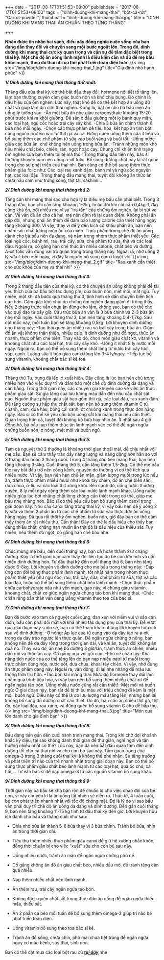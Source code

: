 +++
date = "2017-08-17T01:51:53+08:00"
publishdate = "2017-08-17T01:51:53+08:00"
tags = ["dinh-duong-khi-mang-thai", "bột-cà-rốt", "Carrot-powder"]
thumbnail = "dinh-duong-khi-mang-thai.jpg"
title = "DINH DƯỠNG KHI MANG THAI: ĂN CHUẨN THEO TỪNG THÁNG"

+++

**Nhận được tin nhắn hai vạch, điều này đồng nghĩa cuộc sống của bạn đang dần thay đổi và chuyển sang một bước ngoặt lớn. Trong đó, dinh dưỡng khi mang thai cực kỳ quan trọng và cần sự để tâm đặc biệt trong thai kỳ. Một chế độ ăn uống lành mạnh là điều kiện cần và đủ để mẹ bầu khỏe mạnh, theo đó thai nhi có thể phát triển toàn diện hơn.**
{{< img src="/img/blog/dinh-duong-khi-mang-thai_1.jpg" title="Gia đình nhỏ hạnh phúc" >}}

_**1/ Dinh dưỡng khi mang thai tháng thứ nhất:**_

Tháng đầu của thai kỳ, cơ thể bắt đầu thay đổi, hormone nội tiết tố tăng lên, làm bạn thường xuyên cảm giác buồn nôn và khó chịu bụng. Đó chính là dấu hiệu của ốm nghén. Lúc này, thật khó để có thể kết hợp ăn uống đủ chất và giúp làm dịu cơn thai nghén. Đừng lo, bật mí cho bà bầu mẹo ăn uống lý tưởng sau:
-Ăn một bữa ăn nhẹ giàu carbohydrate khoảng 15-20 phút trước khi ra khỏi giường. Để sẵn ở đầu giường một lọ bánh quy mặn, các loại hạt, ngũ cốc hoặc trái cây sấy khô.
-Chia 3 bữa ăn chính thành 6 bữa nhỏ mỗi ngày.
-Chọn các thực phẩm dễ tiêu hóa, kết hợp ăn tinh bột cùng nguồn protein nạc từ thịt gà và cá. Đừng quên uống thêm sữa ít béo và bổ sung thêm các chế phẩm từ sữa vào buổi sáng và buổi tối.
-Uống nước giữa các bữa ăn, chứ không nên uống trong bữa ăn.
-Tránh những món khó tiêu nhiều chất béo, chiên, rán, ngọt hoặc cay. Chúng chỉ khiến tình trạng ốm nghén của bạn thêm tồi tệ mà thôi!
Trong tháng đầu tiên này, bác sĩ thường khuyên bạn nên uống a-xít folic. Bổ sung dưỡng chất này là rất quan trọng cho sự phát triển của thai nhi. Bạn cũng có thể bổ sung thêm thực phẩm giàu folic như: Các loại rau xanh đậm, bánh mì và ngũ cốc nguyên hạt, các loại đậu. Trong tháng đầu mang thai, tuyệt đối không ăn thức ăn chưa nấu chín như trứng sống, thịt tái, sashimi…

_**2/ Dinh dưỡng khi mang thai tháng thứ 2:**_

Tăng cân khi mang thai sao cho hợp lý là điều mẹ bầu cần phải biết. Trong 3 tháng đầu, bạn chỉ cần tăng khoảng 1-2kg, hoặc đôi khi chỉ cần 0,4kg-1,7kg cũng khá ổn, bởi nhiều mẹ vì sự “tra tấn” của chứng ốm nghén, lại bị sút vài cân.
Về vấn đề ăn cho cả hai, mẹ nên định rõ lại quan điểm. Không phải ăn gấp đôi, nhưng phải ăn thêm để đảm bảo lượng calorie cần thiết hằng ngày tăng khoảng 300. Vì vậy, thay vì để ý đến kích cỡ khẩu phần ăn, bạn nên chăm sóc chất lượng món ăn của mình.
Thực phẩm trong chế độ ăn uống dành cho bà bầu nên đa dạng, và nằm trong nhóm thực phẩm thiết yếu: Các loại ngũ cốc, bánh mì, rau, trái cây, sữa, chế phẩm từ sữa, thịt và các loại đậu. Ngoài ra, cố gắng hạn chế thức ăn nhiều calorie, chất béo và đường. A-xít folic vẫn đóng vai trò quan trọng trong tháng này. Ngoài ra, nhớ uống 2 lý sữa ít béo mỗi ngày, vì đây là nguồn bổ sung canxi tuyệt vời.
{{< img src="/img/blog/dinh-duong-khi-mang-thai_2.gif" title="Rau xanh cần thiết cho sức khỏe của mẹ và thai nhi" >}}

_**3/ Dinh dưỡng khi mang thai tháng thứ 3:**_

Trong 2 tháng đầu tiên của thai kỳ, có thể chuyện ăn uống không phải đề tài yêu thích của bà bầu bởi tác dụng phụ của buồn nôn, mệt mỏi, mất ngủ. Tuy nhiên, một khi đã bước qua tháng thứ 3, tình hình sẽ dần chuyển biến tích cực hơn. Cảm giác khó chịu do chứng ốm nghén đang giảm đi trông thấy.
Nếu 2 tháng trước vẫn chưa ăn đúng cho lắm, không sao, bạn có thể cho vào quỹ đạo từ bây giờ. Cấu trúc bữa ăn vẫn là 3 bữa chính và 2-3 bữa ăn nhẹ mỗi ngày. Vào cuối tháng thứ 3, bạn nên tăng khoảng 0,4-1,7kg. Sau cột mốc này, mỗi tuần bạn sẽ tăng khoảng 0,5kg.
Lời khuyên dinh dưỡng cho tháng này:
-Tạo thói quen ăn nhiều rau và trái cây trong bữa ăn. Giảm đồ ăn vặt không thân thiện, nhiều calo, ít dinh dưỡng như đồ ngọt, thức ăn nhanh, thực phẩm chế biến. Thay vào đó, chọn món giàu chất xơ, vitamin và khoáng chất như các loại hạt, trái cây sấy khô. 
-Uống ít nhất 8 ly nước mỗi ngày. Ngoài ra, bạn có thể bổ sung thêm chất lỏng từ nước trái cây tươi, súp, canh. Lượng sữa ít béo giàu canxi tăng lên 3-4 ly/ngày.
-Tiếp tục bổ sung vitamin, khoáng chất bác sĩ kê toa.

_**4/ Dinh dưỡng khi mang thai tháng thứ 4:**_

Tháng thứ Tư, bụng đã lấp ló xuất hiện. Đây cũng là lúc bạn nên chú trọng nhiều hơn vào việc duy trì và đảm bảo một chế độ dinh dưỡng đa dạng và cân bằng. Trong thời gian này, các chuyên gia khuyến cáo về việc ăn thực phẩm giàu sắt. Sự gia tăng của lưu lượng máu dẫn đến nhu cầu chất sắt cao.
Nguồn thực phẩm giàu sắt bao gồm thịt gà, các loại đậu, rau xanh đậm. Để tăng cường sự hấp thụ chất sắt, bạn nên bổ sung thêm vitamin C từ chanh, cam, dưa hấu, bông cải xanh, ớt chuông xanh trong thực đơn hằng ngày. Bác sĩ có thể sẽ yêu cầu bạn uống sắt khi mang thai nếu cần thiết.
Quan trọng hơn cả, tuyệt đối không bỏ bữa hay nhịn ăn. Ít nhất sau 4 giờ đồng hồ, bà bầu nạp thêm thức ăn lành mạnh vào cơ thể để ngăn ngừa chứng buồn nôn, ợ nóng, mệt mỏi và buồn ngủ.

_**5/ Dinh dưỡng khi mang thai tháng thứ 5:**_

Tam cá nguyệt thứ 2 thường là khoảng thời gian thoải mái, dễ chịu nhất với mẹ bầu. Bạn sẽ cảm thấy tràn đầy năng lượng và năng động hơn hẳn so với 3 tháng đầu hoặc 3 tháng cuối. Trong 4 tháng đầu tiên mang thai, bạn nên tăng khoảng 3-4kg. Cuối tháng thứ 5, cần tăng thêm 1,5-2kg.
Cơ thể mẹ bầu lúc này bắt đầu trở nên cồng kềnh, nguyên do thường vì cơ thể tích quá nhiều nước. Vì vậy, bạn nên hạn chế ăn mặn, giảm lượng muối trong lúc nấu ăn, tránh thực phầm nhiều muối như khoai tây chiên, đồ ăn chế biến sẵn, dưa chua, ô-liu và các loại thịt xông khói.
Bên cạnh đó, uống nước thường xuyên, 8 ly mỗi ngày cộng thêm các loại nước lành mạnh khác. Uống nước nhiều giúp lọc bớt những chất lỏng không cần thiết trong cơ thể, giúp mẹ bầu nhẹ nhàng hơn.
Bác sĩ có thể yêu cầu bạn bổ sung thêm canxi trong giai đoạn này. Nhu cầu canxi tăng trong thai kỳ, vì vậy bầu nên để ý uống 2 ly sữa và thêm 2 phần ăn từ các chế phẩm từ sữa vào thực đơn ăn uống hằng ngày.
Đã qua rồi thời kỳ ốm nghén, buồn nôn, giờ đây bạn có thể cảm thấy thèm ăn rất nhiều thứ. Cẩn thận! Đây có thể là dấu hiệu cho thấy bạn đang thiếu chất, chẳng hạn muốn ăn thịt đỏ là dấu hiệu của thiếu sắt. Tuy nhiên, nếu thèm đồ ngọt, cố gắng hạn chế bầu nhé.

_**6/ Dinh dưỡng khi mang thai tháng thứ 6:**_

Chúc mừng mẹ bầu, đến cuối tháng này, bạn đã hoàn thành 2/3 chặng đường. Đây là thời gian bạn cảm thấy đói liên tục do bé con lớn hơn và cần nhiều dinh dưỡng hơn. Từ đầu thai kỳ đến cuối tháng thứ 6, bạn nên tăng được 6-8kg.
Lời khuyên về dinh dưỡng cho mẹ bầu trong tháng này:
-Đáp ứng cơn đói bằng thực phẩm lành mạnh, tốt nhất nằm trong nhóm thực phẩm thiết yếu như ngũ cốc, rau, trái cây, sữa, chế phẩm từ sữa, thịt và các loại đậu, hoặc có thể bổ sung thêm chất béo lành mạnh.
-Chọn thực phẩm chứa carbohydrate nâu như yến mạch, gạo nây, vì chúng giàu vitamin, khoáng chất, chất xơ giúp ngăn ngừa chứng táo bón khi mang thai.
-Chắc chắn rằng bản thân vẫn đang uống vitamin theo toa của bác sĩ.

_**7/ Dinh dưỡng khi mang thai tháng thứ 7:**_

Bạn đã bước vào tam cá nguyệt cuối cùng, đan xen với niềm vui vì sắp cán đích, bầu còn phải đối mặt với khá nhiều tác dụng phụ của thai kỳ. Để vượt qua giai đoạn này suôn sẻ, bạn có thể tham khảo những lời khuyên hữu ích sau về dinh dưỡng:
–Ợ nóng: Áp lực của tử cung vào dạ dày tạo ra a-xít trong dạ dày trào ngược lên thực quản. Để ngăn ngừa chứng ợ nóng, bạn không nên để dạ dày rỗng trong thời gian dài, và khi ăn, tuyệt đối không ăn quá no. Thay vào đó, ăn nhẹ bổ dưỡng 3 giờ/lần, tránh thức ăn chiên, nhiều dầu mỡ và thức ăn cay. Cố gắng ngủ với gối cao.
-Phù nề chân tay: Khả năng tích nước của cơ thể tăng lên do bạn nạp nhiều natri từ muối trong thực phẩm đóng hộp, nước sốt, dưa chua, khoai tây chiên. Vì vậy, nhớ đừng ăn thực phẩm dạng này. Ngoài ra, vận động, đi lại nhẹ nhàng để máu lưu thông trơn tru hơn.
–Táo bón khi mang thai: Mức độ hormone thay đổi làm chậm quá trình tiêu hóa, vì vậy bạn nên bổ sung thêm nhiều chất xơ để ngăn ngừa táo bón. Uống nhiều nước cũng rất cần thiết!
-Mệt mỏi và buồn ngủ: Ở giai đoạn này, bạn rất dễ bị thiếu máu với triệu chứng đi kèm là mệt mỏi, buồn ngủ. Điều này có thể là do lưu lượng máu tăng lên, nhưng bạn lại không bổ sung đủ dưỡng chất cần thiết. Do đó, bạn cần ăn nhiều thịt gà, thịt đỏ, các loại đậu, rau xanh, và đừng quên bổ sung vitamin C cho dễ hấp thụ.
{{< img src="/img/blog/dinh-duong-khi-mang-thai_3.jpg" title="Món quà lớn dành cho gia đình bạn" >}}

_**8/ Dinh dưỡng khi mang thai tháng thứ 8:**_

Bầu đang tiến gần đến cuối hành trình mang thai. Trong khi chờ đợi khoảnh khắc kỳ diệu, tại sao không dành thời gian để thư giãn, nghỉ ngơi và tận hưởng nhiều nhất có thể? Lúc này, bạn đã nên bắt đầu quan tâm đến dinh dưỡng tốt cho cả thai nhi và cho con bú sau này.
Tầm quan trọng của omega-3 trong 3 tháng cuối thai kỳ là không thể phủ nhận. Sự tăng trường và phát triển trí não của trẻ nhanh nhất trong giai đoạn này. Bạn có thể bổ sung thực phẩm giàu chất béo lành mạnh từ các loại hạt, quả óc chó, cá hồi,… Tư vấn bác sĩ để nạp omega-3 từ các nguồn vitamin bổ sung khác.

_**9/ Dinh dưỡng khi mang thai tháng thứ 9:**_

Thời gian này bà bầu sẽ khá bận rộn để chuẩn bị cho việc chào đời của bé con, vì vậy chuyện lơ là ăn uống tất nhiên sẽ diễn ra. Thực tế, 4 tuần cuối, bé con phát triển nhanh nhất với tốc độ chóng mặt. Đó là lý do vì sao bầu vẫn phải duy trì chế độ ăn uống đa dạng và dinh dưỡng.
Đến gần cuối tháng 9, bạn nên tăng khoảng 11-15 kg tính từ đầu thai kỳ đến giờ. Lời khuyên hữu ích dành cho bầu và tháng cuối như sau:

- Chia nhỏ bữa ăn thành 5-6 bữa thay vì 3 bữa chính. Tránh bỏ bữa, nhịn ăn trong thời gian dài.

- Tiêu thụ thêm nhiều thực phẩm giàu canxi để giữ hệ xương chắc khỏe, đồng thời chuẩn bị cho việc “xuất” sữa cho con bú sau này.

- Uống nhiều nước, tránh ăn mặn để ngăn ngừa chứng phù nề.

- Cố gắng không ăn đồ ăn giàu chất béo, nhiều dầu mỡ, để tránh tăng cân quá nhiều.

- Nạp thêm nhiều chất béo lành mạnh.

- Ăn thêm rau, trái cây ngăn ngừa táo bón.

- Không được quên chất sắt trong thực đơn ăn uống để ngăn ngừa thiếu máu, thiếu sắt.

- Ăn 2 phần cá béo mỗi tuần để bổ sung thêm omega-3 giúp trí não bé phát triển toàn diện.

- Uống vitamin bổ sung theo toa bác sĩ kê.

- Tránh ăn đồ sống, chưa chín, phô mai chưa tiệt trùng để ngăn ngừa nguy cơ mắc bệnh, sảy thai, sinh non.



 
Bạn có thể đặt mua các loại bột rau củ _**[tại đây](/san-pham)**_ nhé

